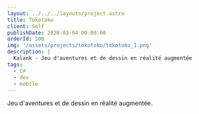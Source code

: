 ```yaml
---
layout: ../../../layouts/project.astro
title: Tokotoko
client: Self
publishDate: 2020-03-04 00:00:00
orderId: 100
img: '/assets/projects/tokotoko/tokotoko_1.png'
description: |
  Kalank - Jeu d'aventures et de dessin en réalité augmentée
tags:
  - C#
  - dev
  - mobile
---
```


Jeu d'aventures et de dessin en réalité augmentée.

